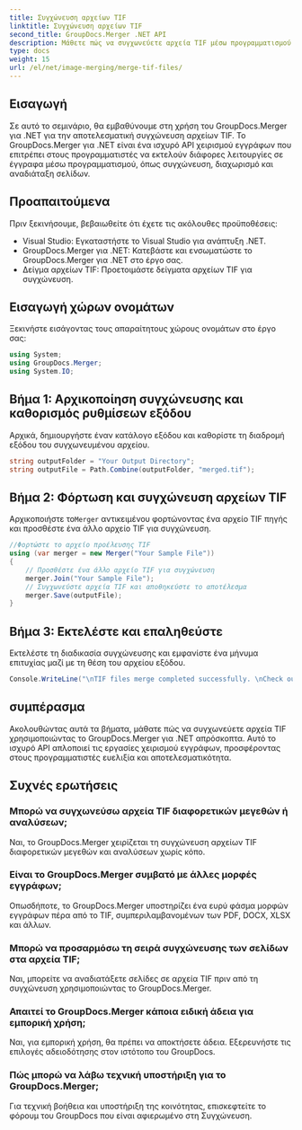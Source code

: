 ```yaml
---
title: Συγχώνευση αρχείων TIF
linktitle: Συγχώνευση αρχείων TIF
second_title: GroupDocs.Merger .NET API
description: Μάθετε πώς να συγχωνεύετε αρχεία TIF μέσω προγραμματισμού χρησιμοποιώντας το GroupDocs.Merger για .NET. Αποτελεσματικό API χειρισμού εγγράφων για προγραμματιστές .NET.
type: docs
weight: 15
url: /el/net/image-merging/merge-tif-files/
---
```

## Εισαγωγή
Σε αυτό το σεμινάριο, θα εμβαθύνουμε στη χρήση του GroupDocs.Merger για .NET για την αποτελεσματική συγχώνευση αρχείων TIF. Το GroupDocs.Merger για .NET είναι ένα ισχυρό API χειρισμού εγγράφων που επιτρέπει στους προγραμματιστές να εκτελούν διάφορες λειτουργίες σε έγγραφα μέσω προγραμματισμού, όπως συγχώνευση, διαχωρισμό και αναδιάταξη σελίδων.
## Προαπαιτούμενα
Πριν ξεκινήσουμε, βεβαιωθείτε ότι έχετε τις ακόλουθες προϋποθέσεις:
- Visual Studio: Εγκαταστήστε το Visual Studio για ανάπτυξη .NET.
- GroupDocs.Merger για .NET: Κατεβάστε και ενσωματώστε το GroupDocs.Merger για .NET στο έργο σας.
- Δείγμα αρχείων TIF: Προετοιμάστε δείγματα αρχείων TIF για συγχώνευση.

## Εισαγωγή χώρων ονομάτων
Ξεκινήστε εισάγοντας τους απαραίτητους χώρους ονομάτων στο έργο σας:
```csharp
using System; 
using GroupDocs.Merger;
using System.IO;
```
## Βήμα 1: Αρχικοποίηση συγχώνευσης και καθορισμός ρυθμίσεων εξόδου
Αρχικά, δημιουργήστε έναν κατάλογο εξόδου και καθορίστε τη διαδρομή εξόδου του συγχωνευμένου αρχείου.
```csharp
string outputFolder = "Your Output Directory";
string outputFile = Path.Combine(outputFolder, "merged.tif");
```
## Βήμα 2: Φόρτωση και συγχώνευση αρχείων TIF
 Αρχικοποιήστε το`Merger` αντικειμένου φορτώνοντας ένα αρχείο TIF πηγής και προσθέστε ένα άλλο αρχείο TIF για συγχώνευση.
```csharp
//Φορτώστε το αρχείο προέλευσης TIF
using (var merger = new Merger("Your Sample File"))
{
    // Προσθέστε ένα άλλο αρχείο TIF για συγχώνευση
    merger.Join("Your Sample File");
    // Συγχωνεύστε αρχεία TIF και αποθηκεύστε το αποτέλεσμα
    merger.Save(outputFile);
}
```
## Βήμα 3: Εκτελέστε και επαληθεύστε
Εκτελέστε τη διαδικασία συγχώνευσης και εμφανίστε ένα μήνυμα επιτυχίας μαζί με τη θέση του αρχείου εξόδου.
```csharp
Console.WriteLine("\nTIF files merge completed successfully. \nCheck output in {0}", outputFolder);
```

## συμπέρασμα
Ακολουθώντας αυτά τα βήματα, μάθατε πώς να συγχωνεύετε αρχεία TIF χρησιμοποιώντας το GroupDocs.Merger για .NET απρόσκοπτα. Αυτό το ισχυρό API απλοποιεί τις εργασίες χειρισμού εγγράφων, προσφέροντας στους προγραμματιστές ευελιξία και αποτελεσματικότητα.

## Συχνές ερωτήσεις
### Μπορώ να συγχωνεύσω αρχεία TIF διαφορετικών μεγεθών ή αναλύσεων;
Ναι, το GroupDocs.Merger χειρίζεται τη συγχώνευση αρχείων TIF διαφορετικών μεγεθών και αναλύσεων χωρίς κόπο.
### Είναι το GroupDocs.Merger συμβατό με άλλες μορφές εγγράφων;
Οπωσδήποτε, το GroupDocs.Merger υποστηρίζει ένα ευρύ φάσμα μορφών εγγράφων πέρα από το TIF, συμπεριλαμβανομένων των PDF, DOCX, XLSX και άλλων.
### Μπορώ να προσαρμόσω τη σειρά συγχώνευσης των σελίδων στα αρχεία TIF;
Ναι, μπορείτε να αναδιατάξετε σελίδες σε αρχεία TIF πριν από τη συγχώνευση χρησιμοποιώντας το GroupDocs.Merger.
### Απαιτεί το GroupDocs.Merger κάποια ειδική άδεια για εμπορική χρήση;
Ναι, για εμπορική χρήση, θα πρέπει να αποκτήσετε άδεια. Εξερευνήστε τις επιλογές αδειοδότησης στον ιστότοπο του GroupDocs.
### Πώς μπορώ να λάβω τεχνική υποστήριξη για το GroupDocs.Merger;
Για τεχνική βοήθεια και υποστήριξη της κοινότητας, επισκεφτείτε το φόρουμ του GroupDocs που είναι αφιερωμένο στη Συγχώνευση.